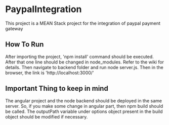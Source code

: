 # PaypalIntegration

This project is a MEAN Stack project for the integration of paypal payment gateway

## How To Run
After importing the project, 'npm install' command should be executed. After that one line should be changed in node_modules. Refer to the wiki for details. Then navigate to backend folder and run node server.js.
Then in the browser, the link is 'http://localhost:3000/'

## Important Thing to keep in mind
The angular project and the node backend should be deployed in the same server. So, if you make some change in angular part, then npm build should be called. The outputPath variable under options object present in the  build object should be modified if necessary.
